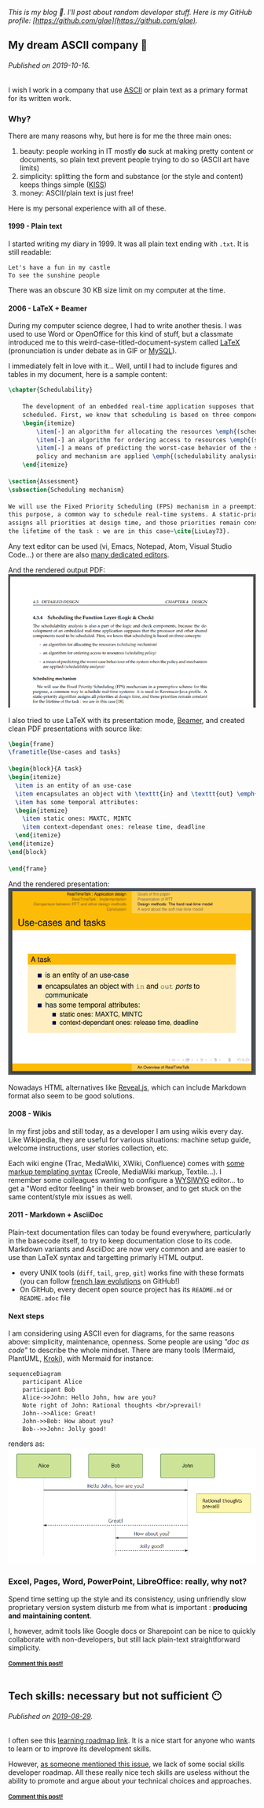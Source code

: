 _This is my blog :frog:. I'll post about random developer stuff. Here is my GitHub profile: [https://github.com/glae](https://github.com/glae)._

<!-- template:
_________________________________

// two ## are needed for permalink
## Title... :emoji:
###### Published on 2019-xx-xx.

Text

<small><strong>[Comment this post!](https://github.com/glae/blog/issues/new?title=Comment%20on%202019-xx-xx%20post&assignee=glae)</strong></small><br><br>

-->

## My dream ASCII company :page_with_curl:
###### Published on 2019-10-16.

I wish I work in a company that use [ASCII](https://en.wikipedia.org/wiki/ASCII) or plain text as a primary format for its written work. 

### Why?

There are many reasons why, but here is for me the three main ones:
1. beauty: people working in IT mostly **do** suck at making pretty content or documents, so plain text prevent people trying to do so (ASCII art have limits)
1. simplicity: splitting the form and substance (or the style and content) keeps things simple ([KISS](https://en.wikipedia.org/wiki/KISS_principle))
1. money: ASCII/plain text is just free! 

Here is my personal experience with all of these. 

#### 1999 - Plain text

I started writing my diary in 1999. It was all plain text ending with `.txt`. It is still readable: 
```
Let's have a fun in my castle
To see the sunshine people
```
There was an obscure 30 KB size limit on my computer at the time.  

#### 2006 - LaTeX + Beamer

During my computer science degree, I had to write another thesis. I was used to use Word or OpenOffice for this kind of stuff, but a classmate introduced me to this weird-case-titled-document-system called [LaTeX](https://en.wikipedia.org/wiki/LaTeX) (pronunciation is under debate as in GIF or [MySQL](https://dev.mysql.com/doc/refman/5.7/en/what-is-mysql.html)).

I immediately felt in love with it... Well, until I had to include figures and tables in my document, here is a sample content: 
```latex
\chapter{Schedulability}

	The development of an embedded real-time application supposes that it needs to be 
    scheduled. First, we know that scheduling is based on three components:
	\begin{itemize}
		\item[-] an algorithm for allocating the resources \emph{(scheduling mechanism)}
		\item[-] an algorithm for ordering access to resources \emph{(scheduling policy)}
		\item[-] a means of predicting the worst-case behavior of the system when the 
        policy and mechanism are applied \emph{(schedulability analysis)}
	\end{itemize}

\section{Assessment}
\subsection{Scheduling mechanism}

We will use the Fixed Priority Scheduling (FPS) mechanism in a preemptive scheme for 
this purpose, a common way to schedule real-time systems. A static-priority algorithm 
assigns all priorities at design time, and those priorities remain constants for 
the lifetime of the task : we are in this case~\cite{LiuLay73}. 
```
Any text editor can be used (vi, Emacs, Notepad, Atom, Visual Studio Code...) or there are also [many dedicated editors](https://en.wikipedia.org/wiki/Comparison_of_TeX_editors).  

And the rendered output PDF:
<br>
![rendered latex](2019-10-16-a.png "rendered latex")

I also tried to use LaTeX with its presentation mode, [Beamer](https://github.com/josephwright/beamer), and created clean PDF presentations with source like: 
```latex
\begin{frame}
\frametitle{Use-cases and tasks}

\begin{block}{A task}
\begin{itemize}
  \item is an entity of an use-case
  \item encapsulates an object with \texttt{in} and \texttt{out} \emph{ports} to communicate
  \item has some temporal attributes:
  \begin{itemize}
    \item static ones: MAXTC, MINTC
    \item context-dependant ones: release time, deadline
  \end{itemize}
\end{itemize}
\end{block}

\end{frame}
```
And the rendered presentation:
<br>
![rendered latex](2019-10-16-b.png "rendered latex")

Nowadays HTML alternatives like [Reveal.js](https://github.com/hakimel/reveal.js), which can include Markdown format also seem to be good solutions.

#### 2008 - Wikis

In my first jobs and still today, as a developer I am using wikis every day. Like Wikipedia, they are useful for various situations: machine setup guide, welcome instructions, user stories collection, etc. 

Each wiki engine (Trac, MediaWiki, XWiki, Confluence) comes with [some markup templating syntax](https://en.wikipedia.org/wiki/Lightweight_markup_language) (Creole, MediaWiki markup, Textile...). I remember some colleagues wanting to configure a [WYSIWYG](https://en.wikipedia.org/wiki/WYSIWYG) editor... to get a "Word editor feeling" in their web browser, and to get stuck on the same content/style mix issues as well. 

#### 2011 - Markdown + AsciiDoc

Plain-text documentation files can today be found everywhere, particularly in the basecode itself, to try to keep documentation close to its code. Markdown variants and AsciiDoc are now very common and are easier to use than LaTeX syntax and targetting primarly HTML output. 

- every UNIX tools (`diff`, `tail`, `grep`, `git`) works fine with these formats (you can follow [french law evolutions](https://github.com/lexlib) on GitHub!)
- On GitHub, every decent open source project has its `README.md` or `README.adoc` file 

#### Next steps

I am considering using ASCII even for diagrams, for the same reasons above: simplicity, maintenance, openness. Some people are using *"doc as code"* to describe the whole mindset. There are many tools (Mermaid, PlantUML, [Kroki](https://kroki.io/)), with Mermaid for instance:
```mermaid
sequenceDiagram
    participant Alice
    participant Bob
    Alice->>John: Hello John, how are you?
    Note right of John: Rational thoughts <br/>prevail!
    John-->>Alice: Great!
    John->>Bob: How about you?
    Bob-->>John: Jolly good!
```

renders as: 
<br>
![rendered latex](2019-10-16-c.png "rendered latex")


### Excel, Pages, Word, PowerPoint, LibreOffice: really, why not?

Spend time setting up the style and its consistency, using unfriendly slow proprietary version system disturb me from what is important : **producing and maintaining content**.

I, however, admit tools like Google docs or Sharepoint can be nice to quickly collaborate with non-developers, but still lack plain-text straightforward simplicity.


<small><strong>[Comment this post!](https://github.com/glae/blog/issues/new?title=Comment%20on%202019-10-16%20post&assignee=glae)</strong></small><br><br>



## Tech skills: necessary but not sufficient :no_mouth:
###### Published on [2019-08-29](https://xkcd.com/1179/).

I often see this [learning roadmap link](https://github.com/kamranahmedse/developer-roadmap). It is a nice start for anyone who wants to learn or to improve its development skills. 

However, [as someone mentioned this issue](https://github.com/kamranahmedse/developer-roadmap/issues/40), we lack of some social skills developer roadmap. All these really nice tech skills are useless without the ability to promote and argue about your technical choices and approaches. 

<small><strong>[Comment this post!](https://github.com/glae/blog/issues/new?title=Comment%20on%202019-08-29%20post&assignee=glae)</strong></small><br><br>
